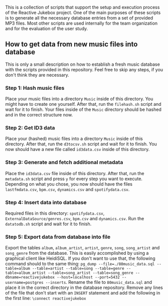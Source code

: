 This is a collection of scripts that support the setup and execution process of the Reactive Jukebox project.
One of the main purposes of these scripts is to generate all the necessary database entries from a set of provided MP3 files.
Most other scripts are used internally for the team organization and for the evaluation of the user study.

## How to get data from new music files into database
This is only a small description on how to establish a fresh music database with the scripts provided in this repository.
Feel free to skip any steps, if you don't think they are necessary.

### Step 1: Hash music files
Place your music files into a directory `Music` inside of this directory.
You might have to create one yourself.
After that, run the `filehash.sh` script and wait for it to finish.
Your files inside of the `Music` directory should be hashed and in the correct structure now.

### Step 2: Get ID3 data
Place your (hashed) music files into a directory `Music` inside of this directory.
After that, run the `d3tocsv.sh` script and wait for it to finish.
You now should have a new file called `id3data.csv` inside of this directory.

### Step 3: Generate and fetch additional metadata
Place the `id3data.csv` file inside of this directory.
After that, run the `metadata.sh` script and press `y` for every step you want to execute.
Depending on what you chose, you now should have the files `lastfmdata.csv`, `bpm.csv`, `dynamics.csv` and `spotifydata.csv`.

### Step 4: Insert data into database
Required files in this directory: `spotifydata.csv`, `ExternalDataSource/genres.csv`, `bpm.csv` and `dynamics.csv`.
Run the `datatodb.sh` script and wait for it to finish. 

### Step 5: Export data from database into file
Export the tables `album`, `album_artist`, `artist`, `genre`, `song`, `song_artist` and `song_genre` from the database.
This is easily accomplished by using a graphical client like HeidiSQL.
If you don't want to use that, the following command should to the same thing: `pg_dump --file=./80music_data.sql --table=album --table=artist --table=song --table=genre --table=album_artist --table=song_artist --table=song_genre --dbname=reactivejukebox --host=localhost --port=5432 --username=postgres --inserts`.
Rename the file to `80music_data.sql` and place it in the correct directory in the database repository.
Remove any lines of the file that don't start with an `INSERT` statement and add the following in the first line: `\connect reactivejukebox`
